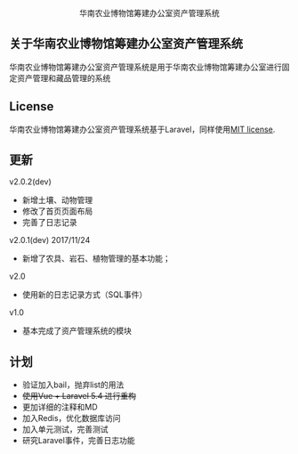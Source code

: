 <p align="center">华南农业博物馆筹建办公室资产管理系统</p>



## 关于华南农业博物馆筹建办公室资产管理系统

华南农业博物馆筹建办公室资产管理系统是用于华南农业博物馆筹建办公室进行固定资产管理和藏品管理的系统

## License

华南农业博物馆筹建办公室资产管理系统基于Laravel，同样使用[MIT license](http://opensource.org/licenses/MIT).

## 更新



v2.0.2(dev)
- 新增土壤、动物管理
- 修改了首页页面布局
- 完善了日志记录

v2.0.1(dev)  2017/11/24
- 新增了农具、岩石、植物管理的基本功能；

v2.0
* 使用新的日志记录方式（SQL事件）

v1.0
* 基本完成了资产管理系统的模块

## 计划
- 验证加入bail，抛弃list的用法
- <del>使用Vue + Laravel 5.4 进行重构</del>
- 更加详细的注释和MD
- 加入Redis，优化数据库访问
- 加入单元测试，完善测试
- 研究Laravel事件，完善日志功能
